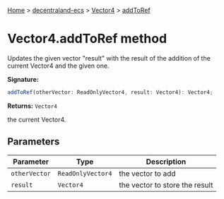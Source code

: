 [Home](./index) &gt; [decentraland-ecs](./decentraland-ecs.md) &gt; [Vector4](./decentraland-ecs.vector4.md) &gt; [addToRef](./decentraland-ecs.vector4.addtoref.md)

# Vector4.addToRef method

Updates the given vector "result" with the result of the addition of the current Vector4 and the given one.

**Signature:**
```javascript
addToRef(otherVector: ReadOnlyVector4, result: Vector4): Vector4;
```
**Returns:** `Vector4`

the current Vector4.

## Parameters

|  Parameter | Type | Description |
|  --- | --- | --- |
|  `otherVector` | `ReadOnlyVector4` | the vector to add |
|  `result` | `Vector4` | the vector to store the result |

